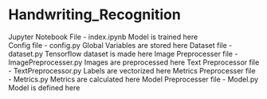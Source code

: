 # Handwriting_Recognition

Jupyter Notebook File - index.ipynb             Model is trained here</br>
Config file - config.py                         Global Variables are stored here
Dataset file - dataset.py                       Tensorflow dataset is made here
Image Preprocesser file - ImagePreprocesser.py  Images are preprocessed here
Text Preprocessor file - TextPreprocessor.py    Labels are vectorized here
Metrics Preprocesser file - Metrics.py          Metrics are calculated here
Model Preprocesser file - Model.py              Model is defined here
